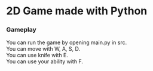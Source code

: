 # 2D Game made with Python


### Gameplay
You can run the game by opening main.py in src.<br>
You can move with W, A, S, D.<br>
You can use knife with E.<br>
You can use your ability with F.

